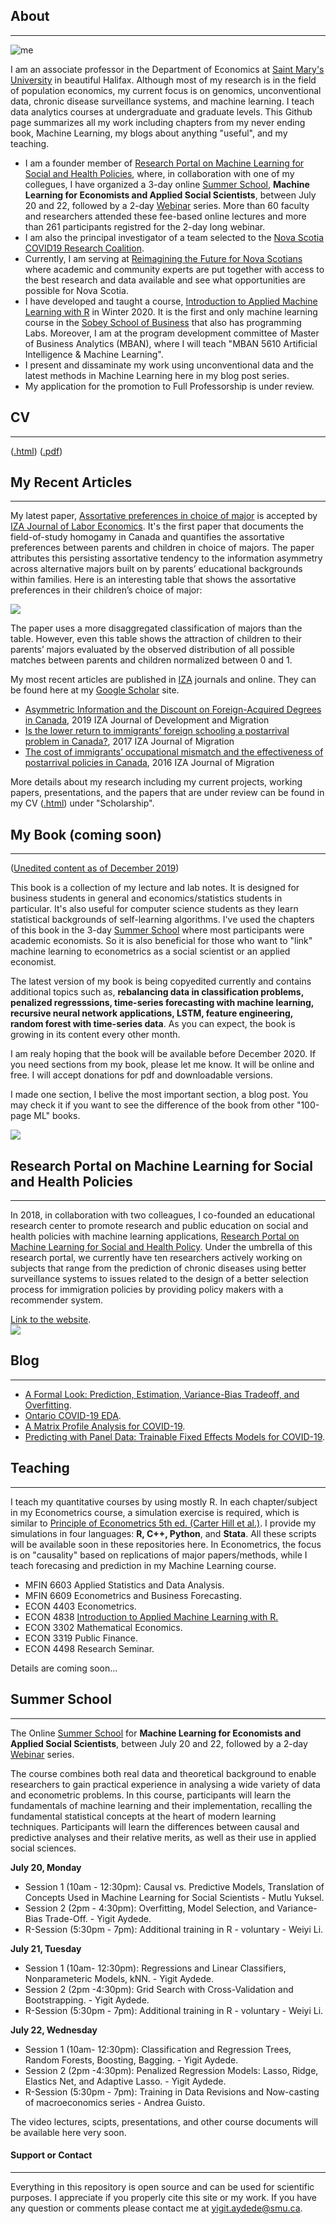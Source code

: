 ## About
***
![me](https://raw.githack.com/yaydede/Yigit_Aydede/main/Me.png)
  
I am an associate professor in the Department of Economics at [Saint Mary's University](https://smu.ca) in beautiful Halifax.  Although most of my research is in the field of population economics, my current focus is on genomics, unconventional data, chronic disease surveillance systems, and machine learning.  I teach data analytics courses at undergraduate and graduate levels. This Github page summarizes all my work including chapters from my never ending book, Machine Learning, my blogs about anything "useful", and my teaching.
  
- I am a founder member of [Research Portal on Machine Learning for Social and Health Policies](https://sites.google.com/view/mlportal/home), where, in collaboration with one of my collegues, I have organized a 3-day online [Summer School](https://sites.google.com/view/mlportal/online-events?authuser=0), **Machine Learning for Economists and Applied Social Scientists**, between  July 20 and 22, followed by a 2-day [Webinar](https://sites.google.com/view/mlportal/online-events/webinar-series?authuser=0) series. More than 60 faculty and researchers attended these fee-based online lectures and more than 261 participants registred for the 2-day long webinar.
- I am also the principal investigator of a team selected to the [Nova Scotia COVID19 Research Coalition](https://researchns.ca/2020/05/26/using-machine-learning-to-predict-viral-transmission-rates-in-halifax/).
- Currently, I am serving at [Reimagining the Future for Nova Scotians](https://www.dal.ca/faculty/management/news-events/reimagine-ns.html) where academic and community experts are put together with access to the best research and data available and see what opportunities are possible for Nova Scotia.
- I have developed and taught a course, [Introduction to Applied Machine Learning with R](https://raw.githack.com/yaydede/Teaching/main/MLPoster.pdf) in Winter 2020.  It is the first and only machine learning course in the [Sobey School of Business](https://www.smu.ca/academics/sobey/) that also has programming Labs. Moreover, I am at the program development committee of Master of Business Analytics (MBAN), where I will teach "MBAN 5610 Artificial Intelligence & Machine Learning".
- I present and dissaminate my work using unconventional data and the latest methods in Machine Learning here in my blog post series. 
- My application for the promotion to Full Professorship is under review.

## CV
***
([.html](https://raw.githack.com/yaydede/Credentials/main/CV2.html)) 
([.pdf](https://raw.githack.com/yaydede/Credentials/main/CV2.pdf)) 
  
## My Recent Articles
***
My latest paper, [Assortative preferences in choice of major](https://content.sciendo.com/view/journals/izajole/9/1/article-20200006.xml) is accepted by [IZA Journal of Labor Economics](https://content.sciendo.com/view/journals/izajole/izajole-overview.xml).  It's the first paper that documents the field-of-study homogamy in Canada and quantifies the assortative preferences between parents and children in choice of majors. The paper attributes this persisting assortative tendency to the information asymmetry across alternative majors built on by parents’ educational backgrounds within families.  Here is an interesting table that shows the assortative preferences in their children’s choice of major:  
  
![](https://raw.githack.com/yaydede/Articles/main/FSA.png)

The paper uses a more disaggregated classification of majors than the table.  However, even this table shows the attraction of children to their parents’ majors evaluated by the observed distribution of all possible matches between parents and children normalized between 0 and 1.  
  
My most recent articles are published in [IZA](https://www.iza.org) journals and online.  They can be found here at my [Google Scholar](https://scholar.google.ca/citations?user=8M2YA1QAAAAJ&hl=en) site.  

- [Asymmetric Information and the Discount on Foreign-Acquired Degrees in Canada](https://content.sciendo.com/view/journals/izajodm/10/1/article-20190002.xml), 2019 IZA Journal of Development and Migration
- [Is the lower return to immigrants’ foreign schooling a postarrival problem in Canada?](https://link.springer.com/article/10.1186/s40176-016-0076-9), 2017 IZA Journal of Migration
- [The cost of immigrants’ occupational mismatch and the effectiveness of postarrival policies in Canada](https://link.springer.com/article/10.1186/s40176-016-0057-z), 2016  IZA Journal of Migration
  
More details about my research including my current projects, working papers, presentations, and the papers that are under review can be found in my CV ([.html](https://raw.githack.com/yaydede/Credentials/main/CV2.html)) under "Scholarship".  

## My Book (coming soon)
***
([Unedited content as of December 2019](https://raw.githack.com/yaydede/MLBook/main/index.html))
  
This book is a collection of my lecture and lab notes.  It is designed for business students in general and economics/statistics students in particular.  It's also useful for computer science students as they learn statistical backgrounds of self-learning algorithms.  I've used the chapters of this book in the 3-day [Summer School](https://sites.google.com/view/mlportal/online-events?authuser=0) where most participants were academic economists.  So it is also beneficial for those who want to "link" machine learning to econometrics as a social scientist or an applied economist. 
  
The latest version of my book is being copyedited currently and contains additional topics such as, **rebalancing data in classification problems, penalized regresssions, time-series forecasting with machine learning, recursive neural network applications, LSTM, feature engineering, random forest with time-series data**.  As you can expect, the book is growing in its content every other month.  

I am realy hoping that the book will be available before December 2020.  If you need sections from my book, please let me know. It will be online and free.  I will accept donations for pdf and downloadable versions. 

I made one section, I belive the most important section, a blog post.  You may check it if you want to see the difference of the book from other "100-page ML" books.  
  
![](https://raw.githack.com/yaydede/MLBook/main/coverpage2.png)

## Research Portal on Machine Learning for Social and Health Policies
***
In 2018, in collaboration with two colleagues, I co-founded an educational research center to promote research and public education on social and health policies with machine learning applications, [Research Portal on Machine Learning for Social and Health Policy](http://www.ml-portal.com/). Under the umbrella of this research portal, we currently have ten researchers actively working on subjects that range from the prediction of chronic diseases using better surveillance
systems to issues related to the design of a better selection process for immigration policies by providing policy makers with a recommender system.
  
[Link to the website](https://sites.google.com/view/mlportal/home).      
![](https://raw.githack.com/yaydede/MLportal/main/MLportal.png)
  
## Blog
***
- [A Formal Look: Prediction, Estimation, Variance-Bias Tradeoff, and Overfitting](https://raw.githack.com/yaydede/Blog_posts/main/Lecture3aa.html).  
- [Ontario COVID-19 EDA](https://raw.githack.com/yaydede/Blog_posts/main/EDA.html). 
- [A Matrix Profile Analysis for COVID-19](https://raw.githack.com/yaydede/Blog_posts/main/MPA.html). 
- [Predicting with Panel Data: Trainable Fixed Effects Models for COVID-19](https://raw.githack.com/yaydede/Blog_posts/main/PARMOD_v3.html). 

  
## Teaching
***
I teach my quantitative courses by using mostly R.  In each chapter/subject in my Econometrics course, a simulation exercise is required, which is similar to [Principle of Econometrics 5th ed. (Carter Hill et al.)](https://www.wiley.com/en-ca/Principles+of+Econometrics%2C+5th+Edition-p-9781119320944).  I provide my simulations in four languages: **R, C++, Python**, and **Stata**.  All these scripts will be available soon in these repositories here.  In Econometrics, the focus is on "causality" based on replications of major papers/methods, while I teach forecasing and prediction in my Machine Learning course.      

- MFIN 6603 Applied Statistics and Data Analysis. 
- MFIN 6609 Econometrics and Business Forecasting. 
- ECON 4403 Econometrics. 
- ECON 4838 [Introduction to Applied Machine Learning with R.](https://raw.githack.com/yaydede/Teaching/main/Syllabus20.pdf) 
- ECON 3302 Mathematical Economics. 
- ECON 3319 Public Finance. 
- ECON 4498 Research Seminar. 

Details are coming soon...
  
## Summer School
***
The Online [Summer School](https://sites.google.com/view/mlportal/online-events?authuser=0) for **Machine Learning for Economists and Applied Social Scientists**, between  July 20 and 22, followed by a 2-day [Webinar](https://sites.google.com/view/mlportal/online-events/webinar-series?authuser=0) series.

The course combines both real data and theoretical background to enable researchers to gain practical experience in analysing a wide variety of data and econometric problems. In this course, participants will learn the fundamentals of machine learning and their implementation, recalling the fundamental statistical concepts at the heart of modern learning techniques. Participants will learn the differences between causal and predictive analyses and their relative merits, as well as their use in applied social sciences.

**July 20, Monday**
- Session 1 (10am - 12:30pm): Causal vs. Predictive Models, Translation of Concepts Used in Machine Learning for Social Scientists - Mutlu Yuksel. 
- Session 2 (2pm - 4:30pm): Overfitting, Model Selection, and Variance-Bias Trade-Off. - Yigit Aydede. 
- R-Session (5:30pm - 7pm): Additional training in R - voluntary - Weiyi Li. 
  
**July 21, Tuesday**
- Session 1 (10am- 12:30pm): Regressions and Linear Classifiers, Nonparameteric Models, kNN. - Yigit Aydede. 
- Session 2 (2pm -4:30pm): Grid Search with Cross-Validation and Bootstrapping. - Yigit Aydede. 
- R-Session (5:30pm - 7pm): Additional training in R - voluntary - Weiyi Li. 
  
**July 22, Wednesday**
- Session 1 (10am- 12:30pm): Classification and Regression Trees, Random Forests, Boosting, Bagging. - Yigit Aydede. 
- Session 2 (2pm -4:30pm): Penalized Regression Models: Lasso, Ridge, Elastics Net, and Adaptive Lasso. - Yigit Aydede. 
- R-Session (5:30pm - 7pm): Training in Data Revisions and Now-casting of macroeconomics series - Andrea Guisto. 
  
The video lectures, scipts, presentations, and other course documents will be available here very soon. 

  
#### Support or Contact
***
Everything in this repository is open source and can be used for scientific purposes. I appreciate if you properly cite this site or my work.  If you have any question or comments please contact me at <yigit.aydede@smu.ca>.
